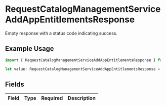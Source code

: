 # RequestCatalogManagementServiceAddAppEntitlementsResponse

Empty response with a status code indicating success.

## Example Usage

```typescript
import { RequestCatalogManagementServiceAddAppEntitlementsResponse } from "conductorone-sdk-typescript/sdk/models/shared";

let value: RequestCatalogManagementServiceAddAppEntitlementsResponse = {};
```

## Fields

| Field       | Type        | Required    | Description |
| ----------- | ----------- | ----------- | ----------- |